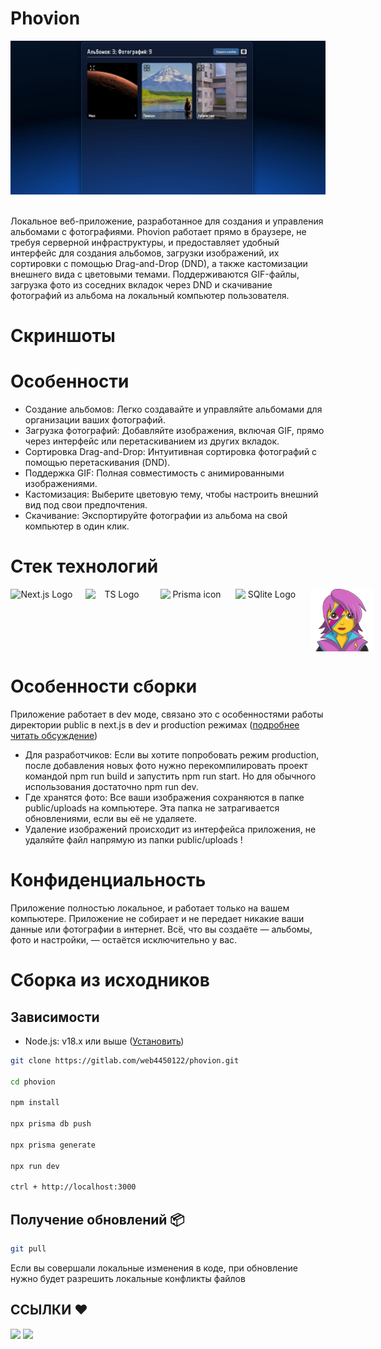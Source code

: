 # Phovion

<div align="center"> <img src="./preview/phovion-preview.webp"> </div>
<br>   

Локальное веб-приложение, разработанное для создания и управления альбомами с фотографиями. Phovion работает прямо в браузере, не требуя серверной инфраструктуры, и предоставляет удобный интерфейс для создания альбомов, загрузки изображений, их сортировки с помощью Drag-and-Drop (DND), а также кастомизации внешнего вида с цветовыми темами. Поддерживаются GIF-файлы, загрузка фото из соседних вкладок через DND и скачивание фотографий из альбома на локальный компьютер пользователя.

# Скриншоты

# Особенности

- Создание альбомов: Легко создавайте и управляйте альбомами для организации ваших фотографий.
- Загрузка фотографий: Добавляйте изображения, включая GIF, прямо через интерфейс или перетаскиванием из других вкладок.
- Сортировка Drag-and-Drop: Интуитивная сортировка фотографий с помощью перетаскивания (DND).
- Поддержка GIF: Полная совместимость с анимированными изображениями.
- Кастомизация: Выберите цветовую тему, чтобы настроить внешний вид под свои предпочтения.
- Скачивание: Экспортируйте фотографии из альбома на свой компьютер в один клик.

# Стек технологий

<div align="center" style="display: flex; align-items: center;">
  <img src="https://cdn.simpleicons.org/nextdotjs/000?width=40" alt="Next.js Logo" width="100" height="100" style="fill:#000000" />
  <span style="margin: 0 10px; font-size: 24px;"> </span>
  <img src="https://upload.wikimedia.org/wikipedia/commons/4/4c/Typescript_logo_2020.svg" alt="TS Logo" width="100" height="100">
  <span style="margin: 0 10px; font-size: 24px;"> </span>
  <img src="https://cdn.simpleicons.org/prisma" width="100" height="100" alt="Prisma icon"/>
  <span style="margin: 0 10px; font-size: 24px;"> </span>
  <img src="https://upload.wikimedia.org/wikipedia/commons/thumb/3/38/SQLite370.svg/2560px-SQLite370.svg.png" alt="SQlite Logo" width="100" height="100">
  <span style="margin: 0 10px; font-size: 24px;"> </span>
  <img src="https://raw.githubusercontent.com/emotion-js/emotion/main/emotion.png" alt="emotion.js" width="100" height="100">
  <span style="margin: 0 10px; font-size: 24px;"> </span>
</div>

# Особенности сборки

Приложение работает в dev моде, связано это с особенностями работы директории public в next.js в dev и production режимах ([подробнее читать обсуждение](https://github.com/vercel/next.js/discussions/18005))

- Для разработчиков: Если вы хотите попробовать режим production, после добавления новых фото нужно перекомпилировать проект командой npm run build и запустить npm run start. Но для обычного использования достаточно npm run dev.
- Где хранятся фото: Все ваши изображения сохраняются в папке public/uploads на компьютере. Эта папка не затрагивается обновлениями, если вы её не удаляете.
- Удаление изображений происходит из интерфейса приложения, не удаляйте файл напрямую из папки public/uploads !

# Конфиденциальность

Приложение полностью локальное, и работает только на вашем компьютере.
Приложение не собирает и не передает никакие ваши данные или фотографии в интернет. Всё, что вы создаёте — альбомы, фото и настройки, — остаётся исключительно у вас.

# Сборка из исходников

## Зависимости

- Node.js: v18.x или выше ([Установить](https://nodejs.org/en))

```bash
git clone https://gitlab.com/web4450122/phovion.git

cd phovion

npm install

npx prisma db push

npx prisma generate

npx run dev

ctrl + http://localhost:3000
```

## Получение обновлений 📦

```bash
git pull
```

Если вы совершали локальные изменения в коде, при обновление нужно будет разрешить локальные конфликты файлов

## ССЫЛКИ ❤️

[<img src="https://gitlab.com/prolinux410/owl_dots/-/raw/main/.img/git_tg.png?ref_type=heads" width="100">](https://t.me/ancient_nevionn)
[<img src="https://gitlab.com/prolinux410/owl_dots/-/raw/main/.img/git_coffee.png?ref_type=heads" width="100">](https://www.donationalerts.com/r/nevion)
